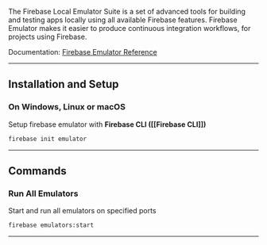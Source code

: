 The Firebase Local Emulator Suite is a set of advanced tools for building and testing apps locally using all available Firebase features. Firebase Emulator makes it easier to produce continuous integration workflows, for projects using Firebase.

Documentation: [Firebase Emulator Reference](https://firebase.google.com/docs/emulator-suite)
___
## Installation and Setup 

### On Windows, Linux or macOS
Setup firebase emulator with **Firebase CLI ([[Firebase CLI]])**
```bash
firebase init emulator
```

___

## Commands

### Run All Emulators
Start and run all emulators on specified ports
```bash
firebase emulators:start
```

___